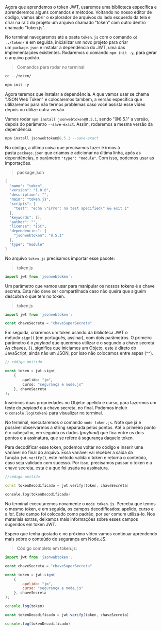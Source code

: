 Agora que aprendemos o token JWT, usaremos uma biblioteca específica e aprenderemos alguns comandos e métodos. Voltando no nosso editor de código, vamos abrir o explorador de arquivos do lado esquerdo da tela e criar na raiz do projeto um arquivo chamado "token" com outro dentro chamado "token.js".

No terminal navegaremos até a pasta `token.js` com o comando `cd ../token/` e em seguida, inicializar um novo projeto para criar um `package.json` e instalar a dependência do JWT, uma das implementações existentes. Rodaremos o comando `npm init -y`, para gerar o arquivo padrão.

> Comandos para rodar no terminal

```bash
cd ../token/
```

```csharp
npm init -y
```

Agora teremos que instalar a dependência. A que vamos usar se chama "JSON Web Token" e colocaremos também, a versão específica que utilizaremos para não termos problemas caso você assista esse vídeo depois ou utilize outra versão.

Vamos rodar `npm install jsonwebtoken@8.5.1`, sendo "@8.5.1" a versão, depois do parâmetro `--save-exact`. Assim, rodaremos a mesma versão da dependência.

```sql
npm install jsonwebtoken@8.5.1 --save-exact
```

No código, a última coisa que precisamos fazer é irmos à pasta `package.json` que criamos e adicionar na última linha, após as dependências, o parâmetro `"type": "module"`. Com isso, podemos usar as importações.

> package.json

```swift
{
  "name": "token",
  "version": "1.0.0",
  "description": "",
  "main": "token.js",
  "scripts": {
    "test": "echo \"Error: no test specified\" && exit 1"
  },
  "keywords": [],
  "author": "",
  "license": "ISC",
  "dependencies": {
    "jsonwebtoken": "8.5.1"
  },
  "type": "module"
}
```

No arquivo `token.js` precisamos importar esse pacote:

> token.js

```javascript
import jwt from 'jsonwebtoken';
```

Um parâmetro que vamos usar para manipular os nossos tokens é a chave secreta. Esta não deve ser compartilhada caso não queira que alguém descubra o que tem no token.

> token.js

```javascript
import jwt from 'jsonwebtoken';

const chaveSecreta = "chaveSuperSecreta"
```

Em seguida, criaremos um token usando da biblioteca JWT o método `sign()` (em português, assinar), com dois parâmetros. O primeiro parâmetro é o _payload_ que queremos utilizar e o segundo a chave secreta. As chaves, `{}`, significa que iniciamos um Objeto, este é direto do JavaScript, ainda não um JSON, por isso não colocamos entre aspas (`""`).

```php
// código omitido

const token = jwt.sign(
    {
        apelido: "jm",
        curso: "segurança e node.js"
    }, chaveSecreta
);
```

Inserimos duas propriedades no Objeto: apelido e curso, para fazermos um teste do _payload_ e a chave secreta, no final. Podemos incluir o `console.log(token)` para visualizar no terminal.

No terminal, executaremos o comando `node token.js`. Note que já é possível observarmos a string separada pelos pontos. Até o primeiro ponto é o cabeçalho, em seguida os dados (_payload_) que fica entre os dois pontos e a assinatura, que se refere à segurança daquele token.

Para decodificar esse token, podemos voltar no código e inserir uma variável no final do arquivo. Essa variável vai receber a saída da função `jwt.verify()`, este método valida o token e retorna o conteúdo, caso seja validado com sucesso. Por isso, precisamos passar o token e a chave secreta, esta é a que foi usada na assinatura.

```cpp
//código omitido

const tokenDecodificado = jwt.verify(token, chaveSecreta)

console.log(tokenDecodificado)
```

No terminal executaremos novamente o `node token.js`. Perceba que temos o mesmo token, e em seguida, os campos decodificados: apelido, curso e a _iat_. Este campo foi colocado como padrão, por ser comum utilizá-lo. Nos materiais extras, deixamos mais informações sobre esses campos sugeridos em token JWT.

Espero que tenha gostado e no próximo vídeo vamos continuar aprendendo mais sobre o conteúdo de segurança em Node.JS.

> Código completo em token.js:

```javascript
import jwt from 'jsonwebtoken';

const chaveSecreta = "chaveSuperSecreta"

const token = jwt.sign(
    {
        apelido: "jm",
        curso: "segurança e node.js"
    }, chaveSecreta
);

console.log(token)

const tokenDecodificado = jwt.verify(token, chaveSecreta)

console.log(tokenDecodificado)
```